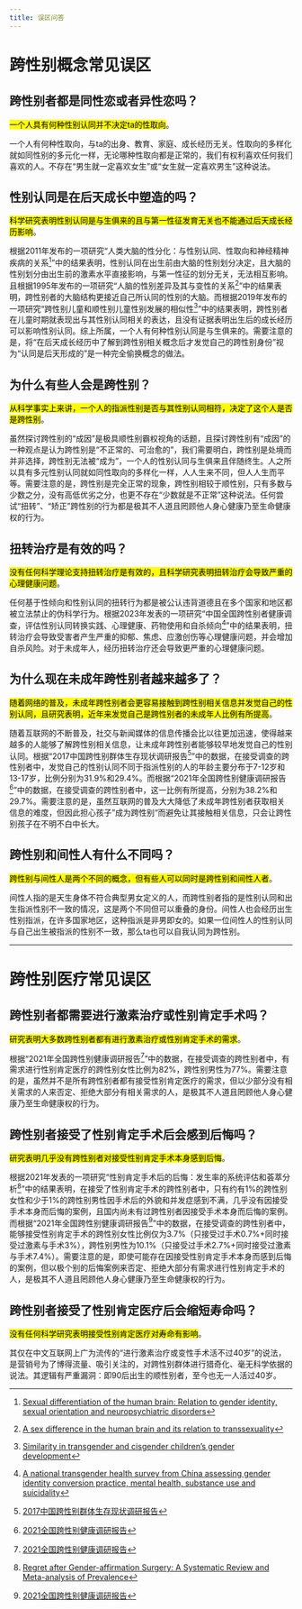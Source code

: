 ```yaml
---
title: 误区问答
---
```


# 跨性别概念常见误区

## 跨性别者都是同性恋或者异性恋吗？

<mark>一个人具有何种性别认同并不决定ta的性取向</mark>。

一个人有何种性取向，与ta的出身、教育、家庭、成长经历无关。性取向的多样化就如同性别的多元化一样，无论哪种性取向都是正常的，我们有权利喜欢任何我们喜欢的人。不存在“男生就一定喜欢女生”或“女生就一定喜欢男生”这种说法。

## 性别认同是在后天成长中塑造的吗？

<mark>科学研究表明性别认同是与生俱来的且与第一性征发育无关也不能通过后天成长经历影响</mark>。

根据2011年发布的一项研究“人类大脑的性分化：与性别认同、性取向和神经精神疾病的关系[^1]”中的结果表明，性别认同在出生前由大脑的性别划分决定，且大脑的性别划分由出生前的激素水平直接影响，与第一性征的划分无关，无法相互影响。且根据1995年发布的一项研究“人脑的性别差异及其与变性的关系[^2]”中的结果表明，跨性别者的大脑结构更接近自己所认同的性别的大脑。而根据2019年发布的一项研究“跨性别儿童和顺性别儿童性别发展的相似性[^3]”中的结果表明，跨性别者在儿童时期就表现出与其性别认同相关的表达，且没有证据表明出生后的成长经历可以影响性别认同。综上所属，一个人有何种性别认同是与生俱来的。需要注意的是，将“在后天成长经历中了解到跨性别相关概念后才发觉自己的跨性别身份”视为“认同是后天形成的”是一种完全偷换概念的做法。

[^1]: [Sexual differentiation of the human brain: Relation to gender identity, sexual orientation and neuropsychiatric disorders](https://doi.org/10.1016/j.yfrne.2011.02.007)
[^2]: [A sex difference in the human brain and its relation to transsexuality](https://doi.org/10.1038/378068a0)
[^3]: [Similarity in transgender and cisgender children’s gender development](https://doi.org/10.1073/pnas.1909367116)

## 为什么有些人会是跨性别？

<mark>从科学事实上来讲，一个人的指派性别是否与其性别认同相符，决定了这个人是否是跨性别</mark>。

虽然探讨跨性别的“成因”是极具顺性别霸权视角的话题，且探讨跨性别有“成因”的一种观点是认为跨性别是“不正常的、可治愈的”，我们需要明白，跨性别是处境而并非选择，跨性别无法被“成为”，一个人的性别认同与生俱来且伴随终生。人之所以具有多元性别认同就如同性取向的多样化一样，人人生来不同，但人人生而平等。需要注意的是，跨性别是完全正常的现象，跨性别相较于顺性别，只有多数与少数之分，没有高低优劣之分，也更不存在“少数就是不正常”这种说法。任何尝试“扭转”、“矫正”跨性别的行为都是极其不人道且罔顾他人身心健康乃至生命健康权的行为。

## 扭转治疗是有效的吗？

<mark>没有任何科学理论支持扭转治疗是有效的，且科学研究表明扭转治疗会导致严重的心理健康问题</mark>。

任何基于性倾向和性别认同的扭转行为都是被公认违背道德且在多个国家和地区都被立法禁止的伪科学行为。根据2023年发表的一项研究“中国全国跨性别者健康调查，评估性别认同转换实践、心理健康、药物使用和自杀倾向[^4]”中的结果表明，扭转治疗会导致受害者产生严重的抑郁、焦虑、应激创伤等心理健康问题，并会增加自杀风险。对于未成年人，经历扭转治疗还会导致更严重的心理健康问题。

[^4]: [A national transgender health survey from China assessing gender identity conversion practice, mental health, substance use and suicidality](https://doi.org/10.1038/s44220-023-00041-z)

## 为什么现在未成年跨性别者越来越多了？

<mark>随着网络的普及，未成年跨性别者会更容易接触到跨性别相关信息并发觉自己的性别认同，且研究表明，近年来发觉自己是跨性别者的未成年人比例有所提高</mark>。

随着互联网的不断普及，社交与新闻媒体的信息传播会比以往更加迅速，使得越来越多的人能够了解跨性别相关信息，让未成年跨性别者能够较早地发觉自己的性别认同。根据“2017中国跨性别群体生存现状调研报告[^5]”中的数据，在接受调查的跨性别者中，发觉自己的性别认同不同于指派性别的人的年龄主要分布于7-12岁和13-17岁，比例分别为31.9%和29.4%。而根据“2021年全国跨性别健康调研报告[^6]”中的数据，在接受调查的跨性别者中，这一比例有所提高，分别为38.2%和29.7%。需要注意的是，虽然互联网的普及大大降低了未成年跨性别者获取相关信息的难度，但因此担心孩子”成为跨性别“而避免让其接触相关信息，只会让跨性别孩子在不明不白中长大。

[^5]: [2017中国跨性别群体生存现状调研报告](https://data.transzh.org/pdf/2017中国跨性别群体生存现状调研报告——跨性别者与非性别常规者.pdf)
[^6]: [2021全国跨性别健康调研报告](https://data.transzh.org/pdf/2021全国跨性别健康调研报告（勘误版）.pdf)

## 跨性别和间性人有什么不同吗？

<mark>跨性别与间性人是两个不同的概念，但有些人可以同时是跨性别和间性人者</mark>。

间性人指的是天生身体不符合典型男女定义的人，而跨性别者指的是性别认同和出生指派性别不一致的情况，这是两个不同但可以重叠的身份。间性人也会经历出生性别指派，在许多国家地区，这种指派是非男即女的。如果一位间性人的性别认同与自己出生被指派的性别不一致，那么ta也可以自我认同为跨性别。

---

# 跨性别医疗常见误区

## 跨性别者都需要进行激素治疗或性别肯定手术吗？

<mark>研究表明大多数跨性别者都有进行激素治疗或性别肯定手术的需求</mark>。

根据“2021年全国跨性别健康调研报告[^6]”中的数据，在接受调查的跨性别者中，有需求进行性别肯定医疗的跨性别女性比例为82%，跨性别男性为77%。需要注意的是，虽然并不是所有跨性别者都有接受性别肯定医疗的需求，但以少部分没有相关需求的人来否定、拒绝大部分有相关需求的人，是极其不人道且罔顾他人身心健康乃至生命健康权的行为。

## 跨性别者接受了性别肯定手术后会感到后悔吗？

<mark>研究表明几乎没有跨性别者对接受性别肯定手术本身感到后悔</mark>。

根据2021年发表的一项研究“性别肯定手术后的后悔：发生率的系统评估和荟萃分析[^7]”中的结果表明，在接受了性别肯定手术的跨性别者中，只有约有1%的跨性别女性和少于1%的跨性别男性因手术后的外貌和并发症感到不满，几乎没有因接受手术本身而后悔的案例，且国内尚未有过跨性别者因接受手术本身而后悔的案例。而根据“2021年全国跨性别健康调研报告[^6]”中的数据，在接受调查的跨性别者中，能够接受性别肯定手术的跨性别女性比例仅为3.7%（只接受过手术0.7%+同时接受过激素与手术3%），跨性别男性为10.1%（只接受过手术2.7%+同时接受过激素与手术7.4%）。需要注意的是，即使可能存在因接受性别肯定手术本身而感到后悔的案例，但以极个别的后悔案例来否定、拒绝大部分有需求进行性别肯定手术的人，是极其不人道且罔顾他人身心健康乃至生命健康权的行为。

[^7]: [Regret after Gender-affirmation Surgery: A Systematic Review and Meta-analysis of Prevalence](https://doi.org/10.1097/GOX.0000000000003477)

## 跨性别者接受了性别肯定医疗后会缩短寿命吗？

<mark>没有任何科学研究表明接受性别肯定医疗对寿命有影响</mark>。

其仅在中文互联网上广为流传的“进行激素治疗或变性手术活不过40岁”的说法，是营销号为了博得流量、吸引关注的，对跨性别群体进行猎奇化、毫无科学依据的说法。其逻辑有严重漏洞：即90后出生的顺性别者，至今也无一人活过40岁。
